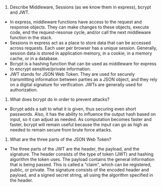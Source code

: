 <!-- Answers to the Short Answer Essay Questions go here -->

1.  Describe Middleware, Sessions (as we know them in express), bcrypt and JWT.
  * In express, middleware functions have access to the request and response objects. They can make changes to these objects, execute code, end the request-resonse cycle, and/or call the next middleware function in the stack.
  * Sessions in express act as a place to store data that can be accessed across requests. Each user per browser has a unique session. Generally, session data is stored in application memory, in a cookie, in a memory cache, or in a database.
  * Bcrypt is a hashing function that can be used as middleware for express to encrypt sensitive/private information.
  * JWT stands for JSON Web Token. They are used for securely transmitting information between parties as a JSON object, and they rely on a digital signature for verification. JWTs are generally used for authorization.

1.  What does bcrypt do in order to prevent attacks?
  * Bcrypt adds a salt to what it is given, thus securing even short passwords. Also, it has the ability to influence the output hash based on input, so it can adjust as needed. As computation becomes faster and faster, bcrypt will remain useful because the input can go as high as needed to remain secure from brute force attacks.

1.  What are the three parts of the JSON Web Token?
  * The three parts of the JWT are the header, the payload, and the signature. The header consists of the type of token (JWT) and hashing algorithm the token uses. The payload contains the general information that is being passed. This is called a "claim", which can be registered, public, or private. The signature consists of the encoded header and payload, and a signed secret string, all using the algorithm specified in the header.
